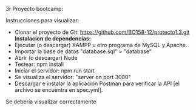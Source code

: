 3r Proyecto bootcamp:

Instrucciones para visualizar:

- Clonar el proyecto de Git: https://github.com/BO158-12/protecto1.3.git
**Instalacion de dependencias:**
- Ejecutar (o descargar) XAMPP u otro programa de MySQL y Apache.
- Importar la base de datos "database.sql" > "database" 
- Abrir (o descargar) Node
- Testear:  npm install
- Iniciar el servidor: npm run start
- Se visualiza el servidor: "server on port 3000"
- Descargar e instalar la aplicación Postman para verificar la API [el archivo se encuentra en spec.yml].

Se debería visualizar correctamente


